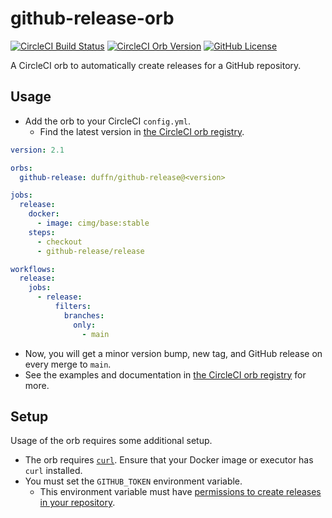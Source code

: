 # github-release-orb

[![CircleCI Build Status](https://circleci.com/gh/duffn/github-release-orb.svg?style=shield "CircleCI Build Status")](https://circleci.com/gh/duffn/github-release-orb) [![CircleCI Orb Version](https://img.shields.io/badge/endpoint.svg?url=https://badges.circleci.io/orb/duffn/github-release)](https://circleci.com/orbs/registry/orb/duffn/github-release) [![GitHub License](https://img.shields.io/badge/license-MIT-lightgrey.svg)](https://raw.githubusercontent.com/duffn/github-release-orb/master/LICENSE)

A CircleCI orb to automatically create releases for a GitHub repository.

## Usage

- Add the orb to your CircleCI `config.yml`.
  - Find the latest version in [the CircleCI orb registry](https://circleci.com/developer/orbs/orb/duffn/github-release).

```yaml
version: 2.1

orbs:
  github-release: duffn/github-release@<version>

jobs:
  release:
    docker:
      - image: cimg/base:stable
    steps:
      - checkout
      - github-release/release

workflows:
  release:
    jobs:
      - release:
          filters:
            branches:
              only:
                - main
```

- Now, you will get a minor version bump, new tag, and GitHub release on every merge to `main`.
- See the examples and documentation in [the CircleCI orb registry](https://circleci.com/developer/orbs/orb/duffn/github-release) for more.

## Setup

Usage of the orb requires some additional setup.

- The orb requires [`curl`](https://curl.se/). Ensure that your Docker image or executor has `curl` installed.
- You must set the `GITHUB_TOKEN` environment variable.
  - This environment variable must have [permissions to create releases in your repository](https://github.com/settings/tokens/new?description=CircleCI%20GitHub%20token&scopes=repo).
